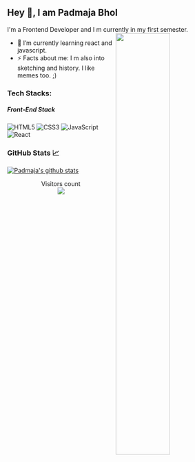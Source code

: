 ## Hey 👋, I am Padmaja Bhol
I'm a Frontend Developer and I m currently in my first semester.
<br>
<img align="right" width="50%" src="https://user-images.githubusercontent.com/54095539/103103952-894d4980-464a-11eb-8670-5b026829077b.png">


- 🌱 I’m currently learning react and javascript.
- ⚡ Facts about me: I m also into sketching and history. I like memes too. ;)


### Tech Stacks:

##### Front-End Stack
![HTML5](https://img.shields.io/badge/-HTML5-E34F26?style=flat-square&logo=html5&logoColor=white)
![CSS3](https://img.shields.io/badge/-CSS3-1572B6?style=flat-square&logo=css3)
![JavaScript](https://img.shields.io/badge/-JavaScript-yellow?style=flat-square&logo=javascript)
![React](https://img.shields.io/badge/-React-black?style=flat-square&logo=react)

### GitHub Stats 📈
[![Padmaja's github stats](https://github-readme-stats.vercel.app/api?username=padmajabhol&count_private=true&show_icons=true)](https://github.com/anuraghazra/github-readme-stats)

<p align="center"> 
  Visitors count<br>
  <img src="https://profile-counter.glitch.me/padmajabhol/count.svg" />
</p>





                                                                                                                          



